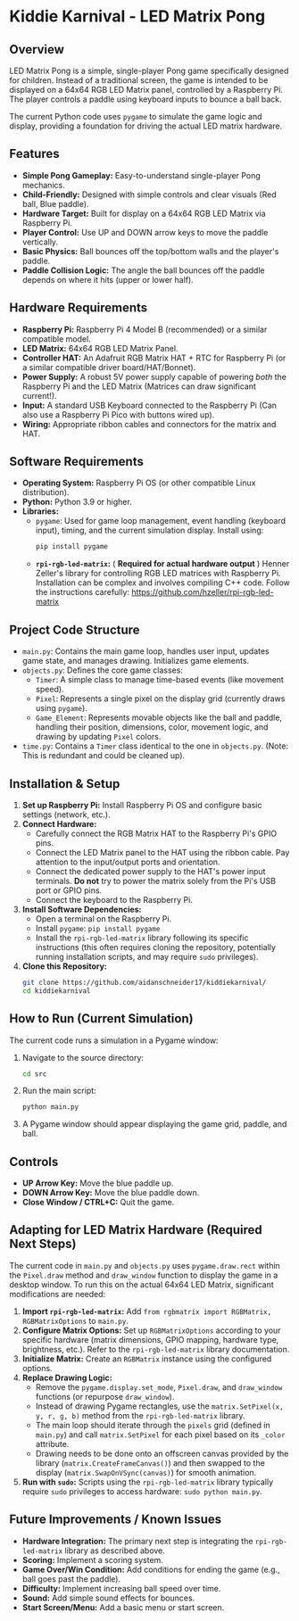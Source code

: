 # Kiddie Karnival - LED Matrix Pong

## Overview

LED Matrix Pong is a simple, single-player Pong game specifically designed for children. Instead of a traditional screen, the game is intended to be displayed on a 64x64 RGB LED Matrix panel, controlled by a Raspberry Pi. The player controls a paddle using keyboard inputs to bounce a ball back.

The current Python code uses `pygame` to simulate the game logic and display, providing a foundation for driving the actual LED matrix hardware.

## Features

*   **Simple Pong Gameplay:** Easy-to-understand single-player Pong mechanics.
*   **Child-Friendly:** Designed with simple controls and clear visuals (Red ball, Blue paddle).
*   **Hardware Target:** Built for display on a 64x64 RGB LED Matrix via Raspberry Pi.
*   **Player Control:** Use UP and DOWN arrow keys to move the paddle vertically.
*   **Basic Physics:** Ball bounces off the top/bottom walls and the player's paddle.
*   **Paddle Collision Logic:** The angle the ball bounces off the paddle depends on where it hits (upper or lower half).

## Hardware Requirements

*   **Raspberry Pi:** Raspberry Pi 4 Model B (recommended) or a similar compatible model.
*   **LED Matrix:** 64x64 RGB LED Matrix Panel.
*   **Controller HAT:** An Adafruit RGB Matrix HAT + RTC for Raspberry Pi (or a similar compatible driver board/HAT/Bonnet).
*   **Power Supply:** A robust 5V power supply capable of powering *both* the Raspberry Pi and the LED Matrix (Matrices can draw significant current!).
*   **Input:** A standard USB Keyboard connected to the Raspberry Pi (Can also use a Raspberry Pi Pico with buttons wired up).
*   **Wiring:** Appropriate ribbon cables and connectors for the matrix and HAT.

## Software Requirements

*   **Operating System:** Raspberry Pi OS (or other compatible Linux distribution).
*   **Python:** Python 3.9 or higher.
*   **Libraries:**
    *   `pygame`: Used for game loop management, event handling (keyboard input), timing, and the current simulation display. Install using:
        ```bash
        pip install pygame
        ```
    *   **`rpi-rgb-led-matrix`:** ( **Required for actual hardware output** ) Henner Zeller's library for controlling RGB LED matrices with Raspberry Pi. Installation can be complex and involves compiling C++ code. Follow the instructions carefully: https://github.com/hzeller/rpi-rgb-led-matrix

## Project Code Structure

*   `main.py`: Contains the main game loop, handles user input, updates game state, and manages drawing. Initializes game elements.
*   `objects.py`: Defines the core game classes:
    *   `Timer`: A simple class to manage time-based events (like movement speed).
    *   `Pixel`: Represents a single pixel on the display grid (currently draws using `pygame`).
    *   `Game_Element`: Represents movable objects like the ball and paddle, handling their position, dimensions, color, movement logic, and drawing by updating `Pixel` colors.
*   `time.py`: Contains a `Timer` class identical to the one in `objects.py`. (Note: This is redundant and could be cleaned up).

## Installation & Setup

1.  **Set up Raspberry Pi:** Install Raspberry Pi OS and configure basic settings (network, etc.).
2.  **Connect Hardware:**
    *   Carefully connect the RGB Matrix HAT to the Raspberry Pi's GPIO pins.
    *   Connect the LED Matrix panel to the HAT using the ribbon cable. Pay attention to the input/output ports and orientation.
    *   Connect the dedicated power supply to the HAT's power input terminals. **Do not** try to power the matrix solely from the Pi's USB port or GPIO pins.
    *   Connect the keyboard to the Raspberry Pi.
3.  **Install Software Dependencies:**
    *   Open a terminal on the Raspberry Pi.
    *   Install `pygame`: `pip install pygame`
    *   Install the `rpi-rgb-led-matrix` library following its specific instructions (this often requires cloning the repository, potentially running installation scripts, and may require `sudo` privileges).
4.  **Clone this Repository:**
    ```bash
    git clone https://github.com/aidanschneider17/kiddiekarnival/
    cd kiddiekarnival
    ```

## How to Run (Current Simulation)

The current code runs a simulation in a Pygame window:

1.  Navigate to the source directory:
    ```bash
    cd src
    ```
2.  Run the main script:
    ```bash
    python main.py
    ```
3.  A Pygame window should appear displaying the game grid, paddle, and ball.

## Controls

*   **UP Arrow Key:** Move the blue paddle up.
*   **DOWN Arrow Key:** Move the blue paddle down.
*   **Close Window / CTRL+C:** Quit the game.

## Adapting for LED Matrix Hardware (Required Next Steps)

The current code in `main.py` and `objects.py` uses `pygame.draw.rect` within the `Pixel.draw` method and `draw_window` function to display the game in a desktop window. To run this on the actual 64x64 LED Matrix, significant modifications are needed:

1.  **Import `rpi-rgb-led-matrix`:** Add `from rgbmatrix import RGBMatrix, RGBMatrixOptions` to `main.py`.
2.  **Configure Matrix Options:** Set up `RGBMatrixOptions` according to your specific hardware (matrix dimensions, GPIO mapping, hardware type, brightness, etc.). Refer to the `rpi-rgb-led-matrix` library documentation.
3.  **Initialize Matrix:** Create an `RGBMatrix` instance using the configured options.
4.  **Replace Drawing Logic:**
    *   Remove the `pygame.display.set_mode`, `Pixel.draw`, and `draw_window` functions (or repurpose `draw_window`).
    *   Instead of drawing Pygame rectangles, use the `matrix.SetPixel(x, y, r, g, b)` method from the `rpi-rgb-led-matrix` library.
    *   The main loop should iterate through the `pixels` grid (defined in `main.py`) and call `matrix.SetPixel` for each pixel based on its `_color` attribute.
    *   Drawing needs to be done onto an offscreen canvas provided by the library (`matrix.CreateFrameCanvas()`) and then swapped to the display (`matrix.SwapOnVSync(canvas)`) for smooth animation.
5.  **Run with `sudo`:** Scripts using the `rpi-rgb-led-matrix` library typically require `sudo` privileges to access hardware: `sudo python main.py`.

## Future Improvements / Known Issues

*   **Hardware Integration:** The primary next step is integrating the `rpi-rgb-led-matrix` library as described above.
*   **Scoring:** Implement a scoring system.
*   **Game Over/Win Condition:** Add conditions for ending the game (e.g., ball goes past the paddle).
*   **Difficulty:** Implement increasing ball speed over time.
*   **Sound:** Add simple sound effects for bounces.
*   **Start Screen/Menu:** Add a basic menu or start screen.
